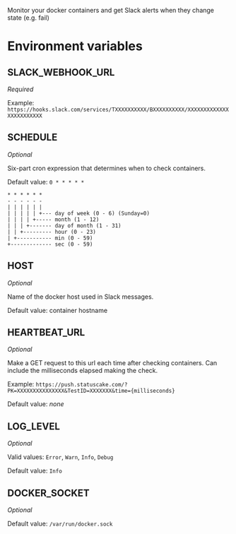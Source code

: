 Monitor your docker containers and get Slack alerts when they change state (e.g. fail)

# Environment variables

## SLACK_WEBHOOK_URL

_Required_

Example: `https://hooks.slack.com/services/TXXXXXXXXXX/BXXXXXXXXXX/XXXXXXXXXXXXXXXXXXXXXXXX`

## SCHEDULE

_Optional_

Six-part cron expression that determines when to check containers.

Default value: `0 * * * * *`

```
* * * * * *
- - - - - -
| | | | | |
| | | | | +--- day of week (0 - 6) (Sunday=0)
| | | | +----- month (1 - 12)
| | | +------- day of month (1 - 31)
| | +--------- hour (0 - 23)
| +----------- min (0 - 59)
+------------- sec (0 - 59)
```

## HOST

_Optional_

Name of the docker host used in Slack messages.

Default value: container hostname

## HEARTBEAT_URL

_Optional_

Make a GET request to this url each time after checking containers. Can include the milliseconds elapsed making the check.

Example: `https://push.statuscake.com/?PK=XXXXXXXXXXXXXXX&TestID=XXXXXXX&time={milliseconds}`

Default value: _none_

## LOG_LEVEL

_Optional_

Valid values: `Error`, `Warn`, `Info`, `Debug`

Default value: `Info`

## DOCKER_SOCKET

_Optional_

Default value: `/var/run/docker.sock`
